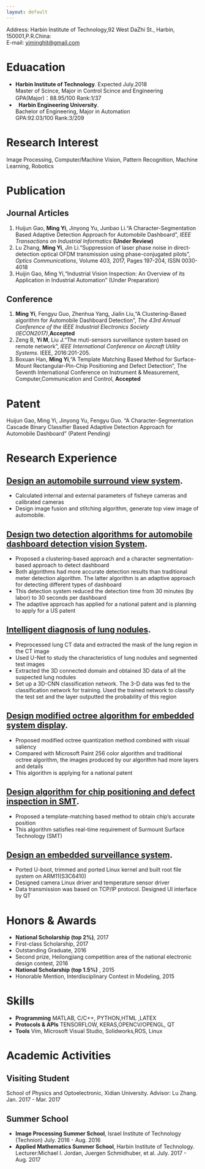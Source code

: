 ```yaml
---
layout: default
---
```

Address: Harbin Institute of Technology,92 West DaZhi St., Harbin, 150001,P.R.China:     
E-mail:  <yiminghit@gmail.com>
# [](#header-1)Eduacation
*   **Harbin Institute of Technology**.&nbsp;Expected July.2018       
Master of Scince, Major in Control Scince and Engineering    
GPA(Major)：88.95/100 Rank:1/37
*   **Harbin Engineering University**.   
Bachelor of Engineering, Major in Automation     
GPA:92.03/100 Rank:3/209

# [](#header-2)Research Interest
Image Processing, Computer/Machine Vision, Pattern Recognition, Machine Learning, Robotics

# [](#header-2)Publication
## [](#header-2)Journal Articles
1. Huijun Gao, **Ming Yi**, Jinyong Yu, Junbao Li.“A Character-Segmentation Based Adaptive Detection Approach for Automobile Dashboard”, _IEEE Transactions on Industrial Informatics_ **(Under Review)**
2. Lu Zhang, **Ming Yi**, Jin Li.“Suppression of laser phase noise in direct-detection optical OFDM transmission
using phase-conjugated pilots”, _Optics Communications_, Volume 403, 2017, Pages 197-204, ISSN 0030-4018
3. Huijin Gao, Ming Yi,“Industrial Vision Inspection: An Overview of its Application in Industrial Automation”
(Under Preparation)

## [](#header-2)Conference
1. **Ming Yi**, Fengyu Guo, Zhenhua Yang, Jialin Liu,“A Clustering-Based algorithm for Automobile Dashboard
Detection”, _The 43rd Annual Conference of the IEEE Industrial Electronics Society (IECON2017)_,**Accepted**
2. Zeng B, **Yi M**, Liu J.“The muti-sensors surveillance system based on remote network”, _IEEE International
Conference on Aircraft Utility Systems._ IEEE, 2016:201-205.
3. Boxuan Han, **Ming Yi**,“A Template Matching Based Method for Surface-Mount Rectangular-Pin-Chip Positioning and Defect Detection”, The Seventh International Conference on Instrument & Measurement, Computer,Communication and Control, **Accepted**

# [](#header-2)Patent
Huijun Gao, Ming Yi, Jinyong Yu, Fengyu Guo. “A Character-Segmentation Cascade Binary Classifier Based
Adaptive Detection Approach for Automobile Dashboard” (Patent Pending)
# [](#header-2)Research Experience
## [](#header-2)[Design an automobile surround view system](https://github.com/yiminghit/yiminghit.github.com/blob/master/Surroundview.md).
*   Calculated internal and external parameters of fisheye cameras and calibrated cameras
*  Design image fusion and stitching algorithm, generate top view image of automobile.

## [](#header-2)[Design two detection algorithms for automobile dashboard detection vision System](https://github.com/yiminghit/yiminghit.github.com/blob/master/meterdetection.md).
*   Proposed a clustering-based approach and a character segmentation-based approach to detect dashboard
*   Both algorithms had more accurate detection results than traditional meter detection algorithm. The latter algorithm is an adaptive approach for detecting different types of dashboard
*  This detection system reduced the detection time from 30 minutes (by labor) to 30 seconds per dashboard
*  The adaptive approach has applied for a national patent and is planning to apply for a US patent

## [](#header-2)[Intelligent diagnosis of lung nodules](https://github.com/yiminghit/yiminghit.github.com/blob/master/IntelligentDiagnose.md).
* Preprocessed lung CT data and extracted the mask of the lung region in the CT image
* Used U-Net to study the characteristics of lung nodules and segmented test images
* Extracted the 3D connected domain and obtained 3D data of all the suspected lung nodules
* Set up a 3D-CNN classification network. The 3-D data was fed to the classification network for training. Used
the trained network to classify the test set and the layer outputted the probability of this region

## [](#header-2)[Design modified octree algorithm for embedded system display](https://github.com/yiminghit/yiminghit.github.com/blob/master/Octree.md).
* Proposed modified octree quantization method combined with visual saliency
* Compared with Microsoft Paint 256 color algorithm and traditional octree algorithm, the images produced by
our algorithm had more layers and details
* This algorithm is applying for a national patent

## [](#header-2)[Design algorithm for chip positioning and defect inspection in SMT](https://github.com/yiminghit/yiminghit.github.com/blob/master/SMT.md).
*  Proposed a template-matching based method to obtain chip’s accurate position
*  This algorithm satisfies real-time requirement of Surmount Surface Technology (SMT)

## [](#header-2)[Design an embedded surveillance system]().
*  Ported U-boot, trimmed and ported Linux kernel and built root file system on ARM11(S3C6410)
*  Designed camera Linux driver and temperature sensor driver
*  Data transmission was based on TCP/IP protocol. Designed UI interface by QT

# [](#header-2)Honors & Awards
* **National Scholarship (top 2%)**, 2017
* First-class Scholarship, 2017
* Outstanding Graduate, 2016
* Second prize, Heilongjiang competition area of the national electronic design contest, 2016
* **National Scholarship (top 1.5%)** , 2015
* Honorable Mention, Interdisciplinary Contest in Modeling, 2015


# [](#header-2)Skills
* **Programming** MATLAB, C/C++, PYTHON,HTML ,LATEX
* **Protocols & APIs** TENSORFLOW, KERAS,OPENCV/OPENGL, QT
* **Tools** Vim, Microsoft Visual Studio, Solidworks,ROS, Linux

# [](#header-2)Academic Activities

## [](#header-2)Visiting Student
School of Physics and Optoelectronic, Xidian University. Advisor: Lu Zhang. Jan. 2017 - Mar. 2017

## [](#header-2)Summer School
* **Image Processing Summer School**, Israel Institute of Technology (Technion) July. 2016 - Aug. 2016
* **Applied Mathematics Summer School**, Harbin Institute of Technology. Lecturer:Michael I. Jordan, Juergen
Schmidhuber, et al. July. 2017 - Aug. 2017


